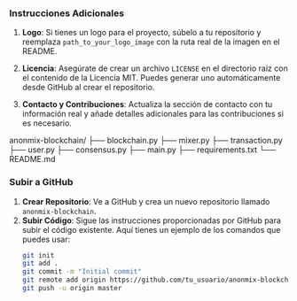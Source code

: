 
### Instrucciones Adicionales

1. **Logo**: Si tienes un logo para el proyecto, súbelo a tu repositorio y reemplaza `path_to_your_logo_image` con la ruta real de la imagen en el README.

2. **Licencia**: Asegúrate de crear un archivo `LICENSE` en el directorio raíz con el contenido de la Licencia MIT. Puedes generar uno automáticamente desde GitHub al crear el repositorio.

3. **Contacto y Contribuciones**: Actualiza la sección de contacto con tu información real y añade detalles adicionales para las contribuciones si es necesario.

anonmix-blockchain/
├── blockchain.py
├── mixer.py
├── transaction.py
├── user.py
├── consensus.py
├── main.py
├── requirements.txt
└── README.md


### Subir a GitHub

1. **Crear Repositorio**: Ve a GitHub y crea un nuevo repositorio llamado `anonmix-blockchain`.
2. **Subir Código**: Sigue las instrucciones proporcionadas por GitHub para subir el código existente. Aquí tienes un ejemplo de los comandos que puedes usar:
   ```bash
   git init
   git add .
   git commit -m "Initial commit"
   git remote add origin https://github.com/tu_usuario/anonmix-blockchain.git
   git push -u origin master

